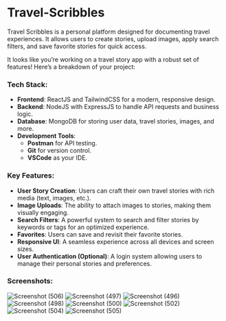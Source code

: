 # Travel-Scribbles
Travel Scribbles is a personal platform designed for documenting travel experiences. It allows users to create stories, upload images, apply search filters, and save favorite stories for quick access.

It looks like you’re working on a travel story app with a robust set of features! Here’s a breakdown of your project:

### **Tech Stack:**
- **Frontend**: ReactJS and TailwindCSS for a modern, responsive design.
- **Backend**: NodeJS with ExpressJS to handle API requests and business logic.
- **Database**: MongoDB for storing user data, travel stories, images, and more.
- **Development Tools**: 
  - **Postman** for API testing.
  - **Git** for version control.
  - **VSCode** as your IDE.

### **Key Features:**
- **User Story Creation**: Users can craft their own travel stories with rich media (text, images, etc.).
- **Image Uploads**: The ability to attach images to stories, making them visually engaging.
- **Search Filters**: A powerful system to search and filter stories by keywords or tags for an optimized experience.
- **Favorites**: Users can save and revisit their favorite stories.
- **Responsive UI**: A seamless experience across all devices and screen sizes.
- **User Authentication (Optional)**: A login system allowing users to manage their personal stories and preferences.

### **Screenshots:**



![Screenshot (506)](https://github.com/user-attachments/assets/824027c8-2b09-462b-8852-96291b0fb00d)
![Screenshot (497)](https://github.com/user-attachments/assets/d51eb7c5-8a86-49cb-9d61-2c07d5b65f86)
![Screenshot (496)](https://github.com/user-attachments/assets/7e574cc6-ddb7-4d03-9c9f-6cccc8009584)
![Screenshot (498)](https://github.com/user-attachments/assets/42970851-3c2b-4328-95ae-2ad3aa12e5a4)
![Screenshot (500)](https://github.com/user-attachments/assets/31e3e5f6-ed0e-4f99-93e2-93f1e8d5c219)
![Screenshot (502)](https://github.com/user-attachments/assets/ffd08fb8-b72a-47fc-a431-013e155db082)
![Screenshot (504)](https://github.com/user-attachments/assets/9deaeb30-1fa5-4c3f-ae06-0f236960b6fe)
![Screenshot (505)](https://github.com/user-attachments/assets/353e1852-de3c-4814-8441-17ff0220f1a3)
